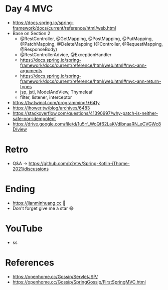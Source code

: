 # Day 4 MVC
* https://docs.spring.io/spring-framework/docs/current/reference/html/web.html
* Base on Section 2
  * @RestController, @GetMapping, @PostMapping, @PutMapping, @PatchMapping, @DeleteMapping (@Controller, @RequestMapping, @ResponseBody)
  * @RestControllerAdvice, @ExceptionHandler
  * https://docs.spring.io/spring-framework/docs/current/reference/html/web.html#mvc-ann-arguments
  * https://docs.spring.io/spring-framework/docs/current/reference/html/web.html#mvc-ann-return-types
  * jsp, jstl, ModelAndView, Thymeleaf
  * filter, listener, interceptor
* https://tw.twincl.com/programming/*641y
* https://ihower.tw/blog/archives/6483
* https://stackoverflow.com/questions/41390997/why-patch-is-neither-safe-nor-idempotent
* https://drive.google.com/file/d/1u5rf_WoQf62LaKVdlbnaaRN_eCVGWc8D/view

# Retro
* Q&A -> https://github.com/b2etw/Spring-Kotlin-iThome-2021/discussions

# Ending
* https://jianminhuang.cc 🌈
* Don't forget give me a star 😄

# YouTube
* ss

# References
* https://openhome.cc/Gossip/ServletJSP/
* https://openhome.cc/Gossip/SpringGossip/FirstSpringMVC.html
